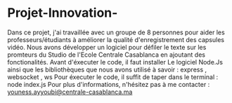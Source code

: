 # Projet-Innovation-
Dans ce projet, j'ai travaillée avec un groupe de 8 personnes pour aider les professeurs/étudiants à améliorer la qualité d'enregistrement des capsules vidéo.
Nous avons développer un logiciel pour défiler le texte sur les promteurs du Studio de l'Ecole Centrale Casablanca en ajoutant des fonctionalités.
Avant d'éxecuter le code, il faut installer Le logiciel Node.Js ainsi que les bibliothèques que nous avons utilisé à savoir : express , websocket , ws
Pour éxecuter le code, il suffit de taper dans le terminal : node index.js
Pour plus d'informations, n'hésitez pas à me contacter : youness.ayyoubi@centrale-casablanca.ma

